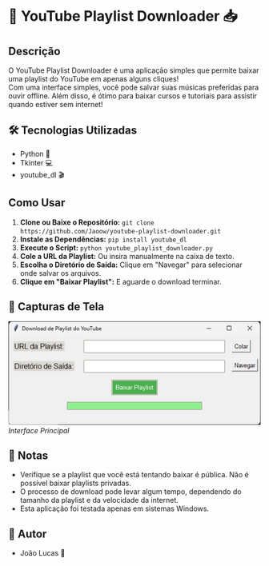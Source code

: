 # 🎵 YouTube Playlist Downloader 📥

## Descrição

O YouTube Playlist Downloader é uma aplicação simples que permite baixar uma playlist do YouTube em apenas alguns cliques!  
Com uma interface simples, você pode salvar suas músicas preferidas para ouvir offline. Além disso, é ótimo para baixar cursos e tutoriais para assistir quando estiver sem internet!

## 🛠️ Tecnologias Utilizadas

- Python 🐍
- Tkinter 💻
- youtube_dl 🎬

## Como Usar

1. **Clone ou Baixe o Repositório:** `git clone https://github.com/Jaoow/youtube-playlist-downloader.git`
2. **Instale as Dependências:** `pip install youtube_dl`
3. **Execute o Script:** `python youtube_playlist_downloader.py`
4. **Cole a URL da Playlist:** Ou insira manualmente na caixa de texto.
5. **Escolha o Diretório de Saída:** Clique em "Navegar" para selecionar onde salvar os arquivos.
6. **Clique em "Baixar Playlist":** E aguarde o download terminar.

## 📸 Capturas de Tela

![Captura de Tela 1](interface.png)  
_Interface Principal_

## 📝 Notas

- Verifique se a playlist que você está tentando baixar é pública. Não é possível baixar playlists privadas.
- O processo de download pode levar algum tempo, dependendo do tamanho da playlist e da velocidade da internet.
- Esta aplicação foi testada apenas em sistemas Windows.

## 🌟 Autor

- João Lucas 🚀
